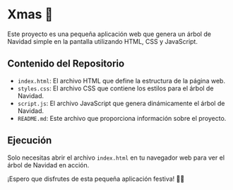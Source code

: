 # Xmas 🎄

Este proyecto es una pequeña aplicación web que genera un árbol de Navidad simple en la pantalla utilizando HTML, CSS y JavaScript.

## Contenido del Repositorio

- `index.html`: El archivo HTML que define la estructura de la página web.
- `styles.css`: El archivo CSS que contiene los estilos para el árbol de Navidad.
- `script.js`: El archivo JavaScript que genera dinámicamente el árbol de Navidad.
- `README.md`: Este archivo que proporciona información sobre el proyecto.

## Ejecución

Solo necesitas abrir el archivo `index.html` en tu navegador web para ver el árbol de Navidad en acción.

¡Espero que disfrutes de esta pequeña aplicación festiva! 🎅🎁
